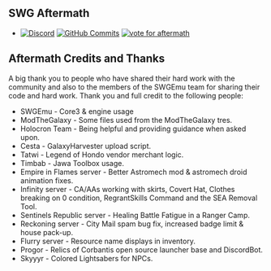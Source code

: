 ## SWG Aftermath ##

* [![Discord](https://discordapp.com/api/guilds/305064511533088770/widget.png)](https://discord.gg/DNTBagP) [![GitHub Commits](https://img.shields.io/github/last-commit/SWGAftermath/Aftermath.svg?color=FF0000&style=plastic)](https://github.com/SWGAftermath/Aftermath/commits/main) [![vote for aftermath](https://img.shields.io/badge/Vote%20for%20Aftermath-Click%20Here-red?color=FF0000&style=plastic)](https://topg.org/swg-private-servers/in-486823)

## Aftermath Credits and Thanks ##

A big thank you to people who have shared their hard work with the community and also to the members of the SWGEmu team for sharing their code and hard work. Thank you and full credit to the following people:

  * SWGEmu - Core3 & engine usage 
  * ModTheGalaxy - Some files used from the ModTheGalaxy tres.
  * Holocron Team - Being helpful and providing guidance when asked upon.
  * Cesta - GalaxyHarvester upload script.
  * Tatwi - Legend of Hondo vendor merchant logic.
  * Timbab - Jawa Toolbox usage.
  * Empire in Flames server - Better Astromech mod & astromech droid animation fixes.
  * Infinity server - CA/AAs working with skirts, Covert Hat, Clothes breaking on 0 condition, RegrantSkills Command and the SEA Removal Tool.
  * Sentinels Republic server - Healing Battle Fatigue in a Ranger Camp.
  * Reckoning server - City Mail spam bug fix, increased badge limit & house pack-up.
  * Flurry server - Resource name displays in inventory.
  * Progor - Relics of Corbantis open source launcher base and DiscordBot.
  * Skyyyr - Colored Lightsabers for NPCs.
